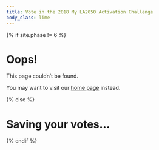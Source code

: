 ```yaml
---
title: Vote in the 2018 My LA2050 Activation Challenge
body_class: lime
---
```


{% if site.phase != 6 %}

# Oops!

<div class="introduction" markdown="1">
This page couldn’t be found.

You may want to visit our [home page](/) instead.
</div>

{% else %}

# Saving your votes…

<form name="vote_authenticated" action="/vote/survey/" method="post" markdown="1" data-netlify="true">
<input type="hidden" name="learn" />
<input type="hidden" name="create" />
<input type="hidden" name="play" />
<input type="hidden" name="connect" />
<input type="hidden" name="live" />

<input type="hidden" name="zip" />
<!--
<input type="hidden" name="email" />
<input type="hidden" name="telephone" />
<input type="hidden" name="social_network" />
-->
<!--
<input type="hidden" name="auth_accesstoken" />
<input type="hidden" name="auth_state" />
-->
<input type="hidden" name="auth_sub" />
<input type="hidden" name="browser_unique_id" />
<input type="hidden" name="browser_user_agent" />
</form>


<script src="https://cdn.auth0.com/js/auth0/9.3.1/auth0.min.js"></script>
<script type="text/javascript">
  var webAuth = new auth0.WebAuth({
    domain:      'activation-la2050.auth0.com',
    clientID:    'INfJpr4dnNk2EN143utsZYz4Zeq9c7cd'
  });
</script>


<script>

  // http://stackoverflow.com/questions/901115/how-can-i-get-query-string-values-in-javascript#answer-901144
  function getParameterByName(name, url) {
    if (!url) url = window.location.href;
    name = name.replace(/[\[\]]/g, "\\$&");
    let regex = new RegExp("[?&]" + name + "(=([^&#]*)|&|#|$)"),
    results = regex.exec(url);
    if (!results) return null;
    if (!results[2]) return '';
    return decodeURIComponent(results[2].replace(/\+/g, " "));
  }


  if (window.location.hash && window.location.hash != '') {
    webAuth.parseHash(window.location.hash, function(err, authResult) {
      console.log('parseHash');

      if (err) {
        return console.log(err);
      }

      console.log('err');
      console.log(err);
      console.dir(err);

      console.log('authResult');
      console.log(authResult);
      console.dir(authResult);

      webAuth.client.userInfo(authResult.accessToken, function(err, user) {
        console.log('userInfo');

        // Now you have the user's information

        if (err) {
          console.log('err');
          console.log(err);
          console.dir(err);
        } else {
          console.log('user');
          console.log(user);
          console.dir(user);

          var form = document.querySelector('form');

          var fieldNames = ['learn', 'create', 'play', 'connect', 'live'];
          var nextValue;
          for (var index = 0; index < fieldNames.length; index++) {
            nextValue = getParameterByName(fieldNames[index]);
            if (nextValue) {
              form.querySelector('input[name="' + fieldNames[index] + '"]').value = nextValue;
            }
          }

          form.querySelector('input[name="zip"]').value = getParameterByName('zip');

          // https://developer.mozilla.org/en-US/docs/Web/JavaScript/Reference/Global_Objects/Math/random
          function getRandomInt(min, max) {
            min = Math.ceil(min);
            max = Math.floor(max);
            return Math.floor(Math.random() * (max - min)) + min; //The maximum is exclusive and the minimum is inclusive
          }

          var uniqueID = 'unknown';
          try {
            if (!localStorage.getItem('browser_unique_id') || localStorage.getItem('browser_unique_id') === '') {
              // https://stackoverflow.com/questions/1117584/generating-guids-in-ruby#answer-1126031
              // https://gist.github.com/emacip/b28ba7e9203a38d440e23c38586c303d
              // >> rand(36**8).to_s(36)
              // => "uur0cj2h"
              uniqueID = getRandomInt(0, Math.pow(36, 8)).toString(36);
              localStorage.setItem('browser_unique_id', uniqueID);
            }
            uniqueID = localStorage.getItem('browser_unique_id')
          } catch(e) {}

          // form.querySelector('input[name="email"]').value = getParameterByName('email');
          // form.querySelector('input[name="telephone"]').value = getParameterByName('telephone');
          // form.querySelector('input[name="social_network"]').value = getParameterByName('social_network');
          // form.querySelector('input[name="auth_accesstoken"]').value = authResult.accessToken;
          // form.querySelector('input[name="auth_state"]').value = authResult.state;
          form.querySelector('input[name="auth_sub"]').value = user.sub;
          form.querySelector('input[name="browser_unique_id"]').value = uniqueID;
          form.querySelector('input[name="browser_user_agent"]').value = navigator.userAgent;
          form.submit();
        }

      });
    });
  }
</script>

{% endif %}
